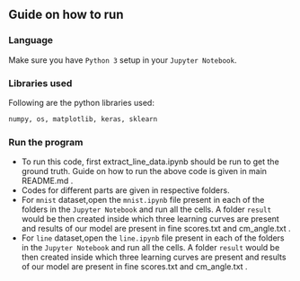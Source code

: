 ## Guide on how to run

### Language
Make sure you have `Python 3` setup in your `Jupyter Notebook`.

### Libraries used
Following are the python libraries used:
```bash
numpy, os, matplotlib, keras, sklearn
```
### Run the program
   -   To run this code, first extract_line_data.ipynb should be run to get the ground truth.
   Guide on how to run the above code is given in main README.md .
   -   Codes for different parts are given in respective folders. 
   -   For `mnist` dataset,open the `mnist.ipynb` file present in each of the folders in the `Jupyter Notebook` and run all the cells. A folder `result` would be then created inside which three learning curves are present and results of our model are present in fine scores.txt and cm_angle.txt .
   -   For `line` dataset,open the `line.ipynb` file present in each of the folders in the `Jupyter Notebook` and run all the cells. A folder `result` would be then created inside which three learning curves are present and results of our model are present in fine scores.txt and cm_angle.txt .